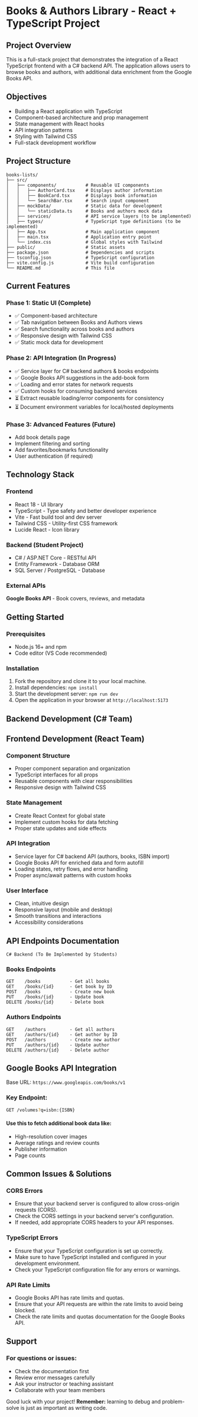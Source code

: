 # Books & Authors Library - React + TypeScript Project

## Project Overview

This is a full-stack project that demonstrates the integration of a React TypeScript frontend with a C# backend API. The application allows users to browse books and authors, with additional data enrichment from the Google Books API.

## Objectives

- Building a React application with TypeScript
- Component-based architecture and prop management
- State management with React hooks
- API integration patterns
- Styling with Tailwind CSS
- Full-stack development workflow

## Project Structure

```
books-lists/
├── src/
│   ├── components/           # Reusable UI components
│   │   ├── AuthorCard.tsx    # Displays author information
│   │   ├── BookCard.tsx      # Displays book information
│   │   └── SearchBar.tsx     # Search input component
│   ├── mockData/             # Static data for development
│   │   └── staticData.ts     # Books and authors mock data
│   ├── services/             # API service layers (to be implemented)
│   ├── types/                # TypeScript type definitions (to be implemented)
│   ├── App.tsx               # Main application component
│   ├── main.tsx              # Application entry point
│   └── index.css             # Global styles with Tailwind
├── public/                   # Static assets
├── package.json              # Dependencies and scripts
├── tsconfig.json             # TypeScript configuration
├── vite.config.js            # Vite build configuration
└── README.md                 # This file
```

## Current Features

### Phase 1: Static UI (Complete)

- ✅ Component-based architecture
- ✅ Tab navigation between Books and Authors views
- ✅ Search functionality across books and authors
- ✅ Responsive design with Tailwind CSS
- ✅ Static mock data for development

### Phase 2: API Integration (In Progress)

- ✅ Service layer for C# backend authors & books endpoints
- ✅ Google Books API suggestions in the add-book form
- ✅ Loading and error states for network requests
- ✅ Custom hooks for consuming backend services
- ⏳ Extract reusable loading/error components for consistency
- ⏳ Document environment variables for local/hosted deployments

### Phase 3: Advanced Features (Future)

- Add book details page
- Implement filtering and sorting
- Add favorites/bookmarks functionality
- User authentication (if required)

## Technology Stack

### Frontend

- React 18 - UI library
- TypeScript - Type safety and better developer experience
- Vite - Fast build tool and dev server
- Tailwind CSS - Utility-first CSS framework
- Lucide React - Icon library

### Backend (Student Project)

- C# / ASP.NET Core - RESTful API
- Entity Framework - Database ORM
- SQL Server / PostgreSQL - Database

### External APIs

**Google Books API** - Book covers, reviews, and metadata

## Getting Started

### Prerequisites

- Node.js 16+ and npm
- Code editor (VS Code recommended)

### Installation

1. Fork the repository and clone it to your local machine.
2. Install dependencies: `npm install`
3. Start the development server: `npm run dev`
4. Open the application in your browser at `http://localhost:5173`

## Backend Development (C# Team)

## Frontend Development (React Team)

### Component Structure

- Proper component separation and organization
- TypeScript interfaces for all props
- Reusable components with clear responsibilities
- Responsive design with Tailwind CSS

### State Management

- Create React Context for global state
- Implement custom hooks for data fetching
- Proper state updates and side effects

### API Integration

- Service layer for C# backend API (authors, books, ISBN import)
- Google Books API for enriched data and form autofill
- Loading states, retry flows, and error handling
- Proper async/await patterns with custom hooks

### User Interface

- Clean, intuitive design
- Responsive layout (mobile and desktop)
- Smooth transitions and interactions
- Accessibility considerations

## API Endpoints Documentation

```
C# Backend (To Be Implemented by Students)
```

### Books Endpoints

```
GET    /books           - Get all books
GET    /books/{id}      - Get book by ID
POST   /books           - Create new book
PUT    /books/{id}      - Update book
DELETE /books/{id}      - Delete book
```

### Authors Endpoints

```
GET    /authors         - Get all authors
GET    /authors/{id}    - Get author by ID
POST   /authors         - Create new author
PUT    /authors/{id}    - Update author
DELETE /authors/{id}    - Delete author
```

## Google Books API Integration

Base URL: `https://www.googleapis.com/books/v1`

### Key Endpoint:

```bash
GET /volumes?q=isbn:{ISBN}
```

#### Use this to fetch additional book data like:

- High-resolution cover images
- Average ratings and review counts
- Publisher information
- Page counts

## Common Issues & Solutions

### CORS Errors

- Ensure that your backend server is configured to allow cross-origin requests (CORS).
- Check the CORS settings in your backend server's configuration.
- If needed, add appropriate CORS headers to your API responses.

### TypeScript Errors

- Ensure that your TypeScript configuration is set up correctly.
- Make sure to have TypeScript installed and configured in your development environment.
- Check your TypeScript configuration file for any errors or warnings.

### API Rate Limits

- Google Books API has rate limits and quotas.
- Ensure that your API requests are within the rate limits to avoid being blocked.
- Check the rate limits and quotas documentation for the Google Books API.

## Support

### For questions or issues:

- Check the documentation first
- Review error messages carefully
- Ask your instructor or teaching assistant
- Collaborate with your team members

Good luck with your project!
**Remember:** learning to debug and problem-solve is just as important as writing code.
